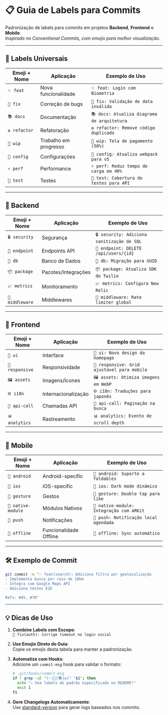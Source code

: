 # 📋 Guia de Labels para Commits

Padronização de labels para commits em projetos **Backend**, **Frontend** e **Mobile**.  
*Inspirado no Conventional Commits, com emojis para melhor visualização.*

---

## 🎯 Labels Universais

| Emoji + Nome       | Aplicação               | Exemplo de Uso                          |
|--------------------|-------------------------|------------------------------------------|
| `✨ feat`          | Nova funcionalidade     | `✨ feat: Login com Biometria`           |
| `🐛 fix`           | Correção de bugs        | `🐛 fix: Validação de data inválida`     |
| `📚 docs`          | Documentação            | `📚 docs: Atualiza diagrama de arquitetura` |
| `♻️ refactor`      | Refatoração             | `♻️ refactor: Remove código duplicado`   |
| `🚧 wip`           | Trabalho em progresso   | `🚧 wip: Tela de pagamento (50%)`        |
| `🔧 config`        | Configurações           | `🔧 config: Atualiza webpack para v5`    |
| `⚡ perf`          | Performance             | `⚡ perf: Reduz tempo de carga em 40%`    |
| `🧪 test`          | Testes                  | `🧪 test: Cobertura de testes para API`  |

---

## 🔧 Backend

| Emoji + Nome         | Aplicação               | Exemplo de Uso                          |
|----------------------|-------------------------|------------------------------------------|
| `🔒 security`        | Segurança               | `🔒 security: Adiciona sanitização de SQL` |
| `📡 endpoint`        | Endpoints API           | `📡 endpoint: DELETE /api/users/{id}`    |
| `💾 db`              | Banco de Dados          | `💾 db: Migração para UUID`              |
| `📦 package`         | Pacotes/Integrações     | `📦 package: Atualiza SDK do Twilio`     |
| `📈 metrics`         | Monitoramento           | `📈 metrics: Configura New Relic`        |
| `🧩 middleware`      | Middlewares             | `🧩 middleware: Rate limiter global`     |

---

## 🎨 Frontend

| Emoji + Nome         | Aplicação               | Exemplo de Uso                          |
|----------------------|-------------------------|------------------------------------------|
| `🎨 ui`              | Interface               | `🎨 ui: Novo design da homepage`         |
| `📱 responsive`      | Responsividade          | `📱 responsive: Grid ajustável para mobile` |
| `🖼️ assets`         | Imagens/Ícones          | `🖼️ assets: Otimiza imagens em WebP`     |
| `🌐 i18n`            | Internacionalização     | `🌐 i18n: Traduções para japonês`         |
| `📡 api-call`        | Chamadas API            | `📡 api-call: Paginação na busca`        |
| `📊 analytics`       | Rastreamento            | `📊 analytics: Evento de scroll depth`   |

---

## 📱 Mobile

| Emoji + Nome         | Aplicação               | Exemplo de Uso                          |
|----------------------|-------------------------|------------------------------------------|
| `📱 android`         | Android-specific        | `📱 android: Suporte a foldables`        |
| `🍎 ios`             | iOS-specific            | `🍎 ios: Dark mode dinâmico`             |
| `📲 gesture`         | Gestos                  | `📲 gesture: Double tap para like`       |
| `📡 native-module`   | Módulos Nativos         | `📡 native-module: Integração com ARKit` |
| `🔔 push`            | Notificações            | `🔔 push: Notificação local agendada`    |
| `📱 offline`         | Funcionalidade Offline  | `📱 offline: Sync automático`            |

---

## 🛠️ Exemplo de Commit

```bash
git commit -m "✨ feat(search): Adiciona filtro por geolocalização
- Implementa busca por raio de 10km
- Integra com Google Maps API
- Adiciona testes E2E

Refs: #45, #78"
```

---

## 💡 Dicas de Uso

1. **Combine Labels com Escopo**:  
   `🐛 fix(auth): Corrige timeout no login social`

2. **Use Emojis Direto do Guia**:  
   Copie os emojis desta tabela para manter a padronização.

3. **Automatize com Hooks**:  
   Adicione um `commit-msg` hook para validar o formato:
   ```sh
   # .git/hooks/commit-msg
   if ! grep -qE "(✨|🐛|📚|♻️)" "$1"; then
     echo "⚠️ Use labels do padrão especificado no README!"
     exit 1
   fi
   ```

4. **Gere Changelogs Automaticamente**:  
   Use [standard-version](https://github.com/conventional-changelog/standard-version) para gerar logs baseados nos commits.


